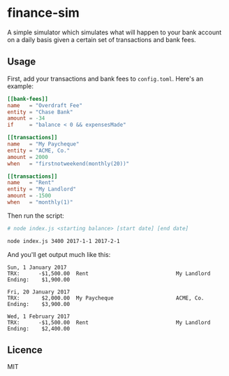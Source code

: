 # finance-sim

A simple simulator which simulates what will happen to your bank account on a daily basis given a certain set of transactions and bank fees.

## Usage

First, add your transactions and bank fees to `config.toml`. Here's an example:

```toml
[[bank-fees]]
name   = "Overdraft Fee"
entity = "Chase Bank"
amount = -34
if     = "balance < 0 && expensesMade"

[[transactions]]
name   = "My Paycheque"
entity = "ACME, Co."
amount = 2000
when   = "firstnotweekend(monthly(20))"

[[transactions]]
name   = "Rent"
entity = "My Landlord"
amount = -1500
when   = "monthly(1)"
```

Then run the script:

```bash
# node index.js <starting balance> [start date] [end date]

node index.js 3400 2017-1-1 2017-2-1
```

And you'll get output much like this:

```
Sun, 1 January 2017
TRX:      -$1,500.00  Rent                            My Landlord
Ending:    $1,900.00

Fri, 20 January 2017
TRX:       $2,000.00  My Paycheque                    ACME, Co.
Ending:    $3,900.00

Wed, 1 February 2017
TRX:      -$1,500.00  Rent                            My Landlord
Ending:    $2,400.00
```

## Licence

MIT

